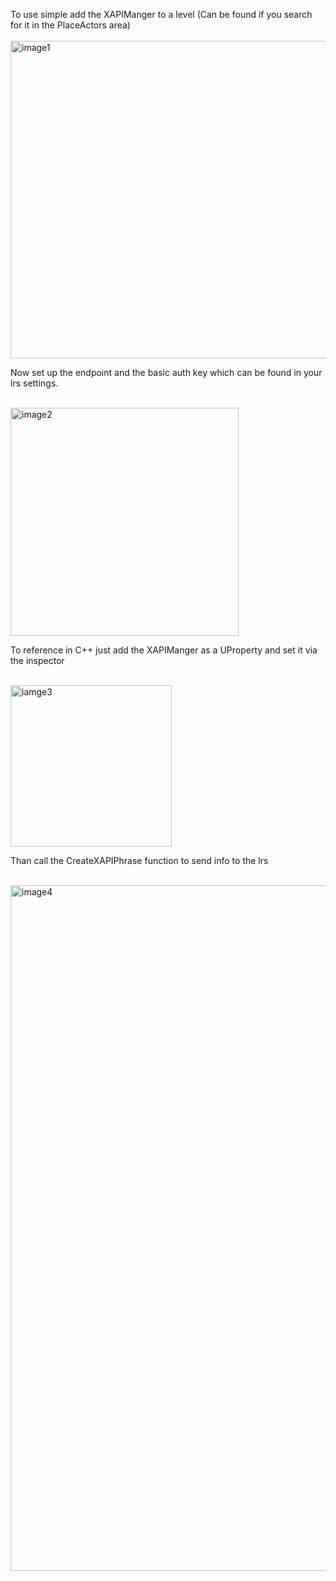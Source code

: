 To use simple add the XAPIManger to a level (Can be found if you search for it in the PlaceActors area)
<br>
<br>
<img width="508" alt="image1" src="https://user-images.githubusercontent.com/39784801/136555156-cd2dcceb-66b4-40f4-a42c-203635f8d033.png">
<br>




Now set up the endpoint and the basic auth key which can be found in your lrs settings.
<br>
<br>

<img width="365" alt="image2" src="https://user-images.githubusercontent.com/39784801/136555175-5725d898-bb39-4b46-ba8a-6202b1e396fa.png">
<br>

To reference in C++ just add the XAPIManger as a UProperty and set it via the inspector
<br>
<br>

<img width="258" alt="iamge3" src="https://user-images.githubusercontent.com/39784801/136555190-f52f98ad-2e6f-43b8-8273-5a18991f2501.png">

<br>

Than call the CreateXAPIPhrase function to send info to the lrs
<br>
<br>

<img width="1097" alt="image4" src="https://user-images.githubusercontent.com/39784801/136555212-c9dd09a7-78b6-45bc-b737-2aa35cd019aa.png">
